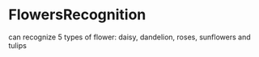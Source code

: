 # FlowersRecognition

can recognize 5 types of flower: daisy, dandelion, roses, sunflowers and tulips
